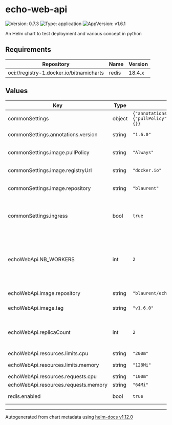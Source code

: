 # echo-web-api

![Version: 0.7.3](https://img.shields.io/badge/Version-0.7.3-informational?style=flat-square) ![Type: application](https://img.shields.io/badge/Type-application-informational?style=flat-square) ![AppVersion: v1.6.1](https://img.shields.io/badge/AppVersion-v1.6.1-informational?style=flat-square)

An Helm chart to test deployment and various concept in python

## Requirements

| Repository | Name | Version |
|------------|------|---------|
| oci://registry-1.docker.io/bitnamicharts | redis | 18.4.x |

## Values

| Key | Type | Default | Description |
|-----|------|---------|-------------|
| commonSettings | object | `{"annotations":{"version":"1.6.0"},"image":{"pullPolicy":"Always","registryUrl":"docker.io","repository":"blaurent"},"ingress":true,"podLabels":{}}` | common parameters |
| commonSettings.annotations.version | string | `"1.6.0"` | add version as annotation |
| commonSettings.image.pullPolicy | string | `"Always"` | default container pull policy |
| commonSettings.image.registryUrl | string | `"docker.io"` | default registry to use |
| commonSettings.image.repository | string | `"blaurent"` | name of the repository to use |
| commonSettings.ingress | bool | `true` | control whether we want an ingress to be created |
| echoWebApi.NB_WORKERS | int | `2` | set the env variable NB_WORKERS to 2, this limit the number of logical cpus used by the service |
| echoWebApi.image.repository | string | `"blaurent/echo-web-api"` | default repository |
| echoWebApi.image.tag | string | `"v1.6.0"` | tag of the container |
| echoWebApi.replicaCount | int | `2` | number of replicas we want between (1-10) are valid values |
| echoWebApi.resources.limits.cpu | string | `"200m"` | 20% of 1 cpu |
| echoWebApi.resources.limits.memory | string | `"128Mi"` | 128 mebibytes |
| echoWebApi.resources.requests.cpu | string | `"100m"` | 10% of 1 cpu |
| echoWebApi.resources.requests.memory | string | `"64Mi"` | 64 mebibytes |
| redis.enabled | bool | `true` | disable redis installation |

----------------------------------------------
Autogenerated from chart metadata using [helm-docs v1.12.0](https://github.com/norwoodj/helm-docs/releases/v1.12.0)
